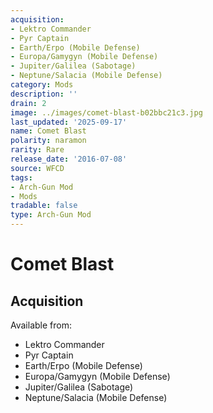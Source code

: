 ```yaml
---
acquisition:
- Lektro Commander
- Pyr Captain
- Earth/Erpo (Mobile Defense)
- Europa/Gamygyn (Mobile Defense)
- Jupiter/Galilea (Sabotage)
- Neptune/Salacia (Mobile Defense)
category: Mods
description: ''
drain: 2
image: ../images/comet-blast-b02bbc21c3.jpg
last_updated: '2025-09-17'
name: Comet Blast
polarity: naramon
rarity: Rare
release_date: '2016-07-08'
source: WFCD
tags:
- Arch-Gun Mod
- Mods
tradable: false
type: Arch-Gun Mod
---
```


# Comet Blast

## Acquisition

Available from:
- Lektro Commander
- Pyr Captain
- Earth/Erpo (Mobile Defense)
- Europa/Gamygyn (Mobile Defense)
- Jupiter/Galilea (Sabotage)
- Neptune/Salacia (Mobile Defense)

